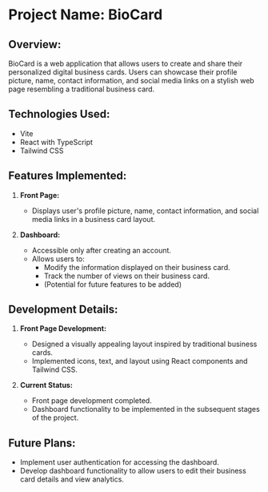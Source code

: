 # Project Name: BioCard

## Overview:
BioCard is a web application that allows users to create and share their personalized digital business cards. Users can showcase their profile picture, name, contact information, and social media links on a stylish web page resembling a traditional business card.

## Technologies Used:
- Vite
- React with TypeScript
- Tailwind CSS

## Features Implemented:
1. **Front Page:**
   - Displays user's profile picture, name, contact information, and social media links in a business card layout.
   
2. **Dashboard:**
   - Accessible only after creating an account.
   - Allows users to:
     - Modify the information displayed on their business card.
     - Track the number of views on their business card.
     - (Potential for future features to be added)

## Development Details:
1. **Front Page Development:**
   - Designed a visually appealing layout inspired by traditional business cards.
   - Implemented icons, text, and layout using React components and Tailwind CSS.
   
2. **Current Status:**
   - Front page development completed.
   - Dashboard functionality to be implemented in the subsequent stages of the project.

## Future Plans:
- Implement user authentication for accessing the dashboard.
- Develop dashboard functionality to allow users to edit their business card details and view analytics.
